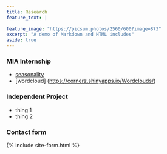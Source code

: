 ```yaml
---
title: Research
feature_text: |
  
feature_image: "https://picsum.photos/2560/600?image=873"
excerpt: "A demo of Markdown and HTML includes"
aside: true
---
```


### MIA Internship
* [seasonality](https://cornerz.shinyapps.io/MIA_Seasonality/)
* [wordcloud] (https://cornerz.shinyapps.io/Wordclouds/)

### Independent Project
* thing 1
* thing 2


### Contact form

{% include site-form.html %}


